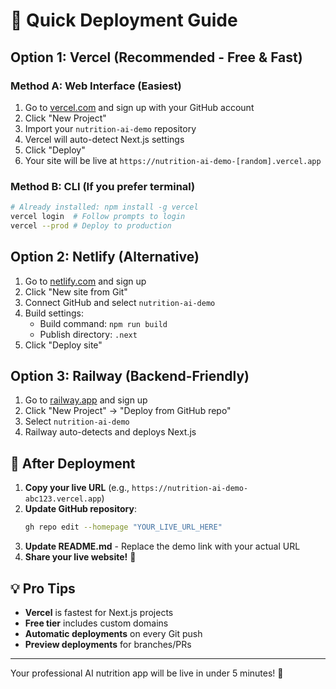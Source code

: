 # 🚀 Quick Deployment Guide

## Option 1: Vercel (Recommended - Free & Fast)

### Method A: Web Interface (Easiest)
1. Go to [vercel.com](https://vercel.com) and sign up with your GitHub account
2. Click "New Project" 
3. Import your `nutrition-ai-demo` repository
4. Vercel will auto-detect Next.js settings
5. Click "Deploy" 
6. Your site will be live at `https://nutrition-ai-demo-[random].vercel.app`

### Method B: CLI (If you prefer terminal)
```bash
# Already installed: npm install -g vercel
vercel login  # Follow prompts to login
vercel --prod # Deploy to production
```

## Option 2: Netlify (Alternative)

1. Go to [netlify.com](https://netlify.com) and sign up
2. Click "New site from Git"
3. Connect GitHub and select `nutrition-ai-demo`
4. Build settings:
   - Build command: `npm run build`
   - Publish directory: `.next`
5. Click "Deploy site"

## Option 3: Railway (Backend-Friendly)

1. Go to [railway.app](https://railway.app) and sign up
2. Click "New Project" → "Deploy from GitHub repo"
3. Select `nutrition-ai-demo`
4. Railway auto-detects and deploys Next.js

## 🔧 After Deployment

1. **Copy your live URL** (e.g., `https://nutrition-ai-demo-abc123.vercel.app`)
2. **Update GitHub repository**:
   ```bash
   gh repo edit --homepage "YOUR_LIVE_URL_HERE"
   ```
3. **Update README.md** - Replace the demo link with your actual URL
4. **Share your live website!** 🎉

## 💡 Pro Tips

- **Vercel** is fastest for Next.js projects
- **Free tier** includes custom domains
- **Automatic deployments** on every Git push
- **Preview deployments** for branches/PRs

---

Your professional AI nutrition app will be live in under 5 minutes! 🚀 